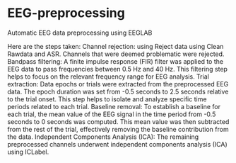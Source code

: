 # EEG-preprocessing
Automatic EEG data preprocessing using EEGLAB

Here are the steps taken:
Channel rejection: using Reject data using Clean Rawdata and ASR. Channels that were deemed problematic were rejected.
Bandpass filtering: A finite impulse response (FIR) filter was applied to the EEG data to pass frequencies between 0.5 Hz and 40 Hz. This filtering step helps to focus on the relevant frequency range for EEG analysis.
Trial extraction: Data epochs or trials were extracted from the preprocessed EEG data. The epoch duration was set from -0.5 seconds to 2.5 seconds relative to the trial onset. This step helps to isolate and analyze specific time periods related to each trial.
Baseline removal: To establish a baseline for each trial, the mean value of the EEG signal in the time period from -0.5 seconds to 0 seconds was computed. This mean value was then subtracted from the rest of the trial, effectively removing the baseline contribution from the data.
Independent Components Analysis (ICA): The remaining preprocessed channels underwent independent components analysis (ICA) using  ICLabel.
